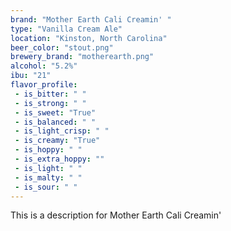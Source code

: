 ```yaml
---
brand: "Mother Earth Cali Creamin' "
type: "Vanilla Cream Ale"
location: "Kinston, North Carolina"
beer_color: "stout.png"
brewery_brand: "motherearth.png"
alcohol: "5.2%"
ibu: "21"
flavor_profile:
 - is_bitter: " "
 - is_strong: " "
 - is_sweet: "True"
 - is_balanced: " "
 - is_light_crisp: " "
 - is_creamy: "True"
 - is_hoppy: " "
 - is_extra_hoppy: ""
 - is_light: " "
 - is_malty: " "
 - is_sour: " "
---
```


This is a description for Mother Earth Cali Creamin'